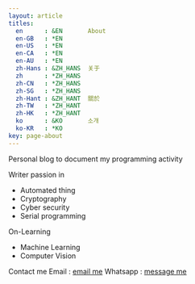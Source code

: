 ```yaml
---
layout: article
titles:
  en      : &EN       About
  en-GB   : *EN
  en-US   : *EN
  en-CA   : *EN
  en-AU   : *EN
  zh-Hans : &ZH_HANS  关于
  zh      : *ZH_HANS
  zh-CN   : *ZH_HANS
  zh-SG   : *ZH_HANS
  zh-Hant : &ZH_HANT  關於
  zh-TW   : *ZH_HANT
  zh-HK   : *ZH_HANT
  ko      : &KO       소개
  ko-KR   : *KO
key: page-about
---
```


Personal blog to document my programming activity

Writer passion in

* Automated thing
* Cryptography
* Cyber security
* Serial programming

On-Learning

* Machine Learning
* Computer Vision

Contact me 
Email     : [email me](mailto:cahyamulyadi@outlook.com)
Whatsapp  : [message me](https://wa.me/6281288724734)

